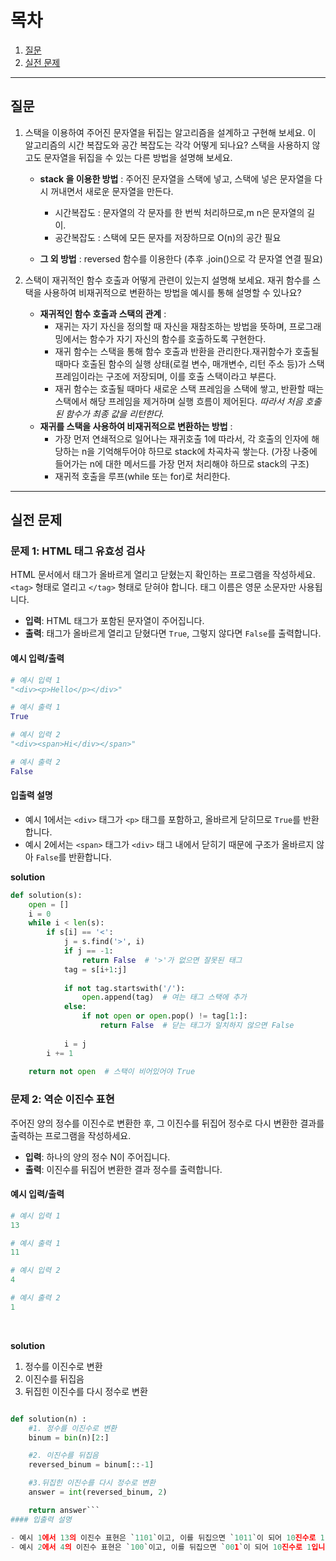 
# 목차

1. [질문](#질문)
2. [실전 문제](#실전-문제)

---

##  질문

1. 스택을 이용하여 주어진 문자열을 뒤집는 알고리즘을 설계하고 구현해 보세요. 이 알고리즘의 시간 복잡도와 공간 복잡도는 각각 어떻게 되나요? 스택을 사용하지 않고도 문자열을 뒤집을 수 있는 다른 방법을 설명해 보세요.

    - **stack 을 이용한 방법** : 
      주어진 문자열을 스택에 넣고, 스택에 넣은 문자열을 다시 꺼내면서 새로운 문자열을 만든다.
        - 시간복잡도 : 문자열의 각 문자를 한 번씩 처리하므로,m n은 문자열의 길이.
        - 공간복잡도 : 스택에 모든 문자를 저장하므로 O(n)의 공간 필요
      
    - **그 외 방법** : reversed 함수를 이용한다 (추후 .join()으로 각 문자열 연결 필요)


2. 스택이 재귀적인 함수 호출과 어떻게 관련이 있는지 설명해 보세요. 재귀 함수를 스택을 사용하여 비재귀적으로 변환하는 방법을 예시를 통해 설명할 수 있나요?<br>
   - **재귀적인 함수 호출과 스택의 관계** : 
     - 재귀는 자기 자신을 정의할 때 자신을 재참조하는 방법을 뜻하며, 프로그래밍에서는 함수가 자기 자신의 함수를 호출하도록 구현한다. 
     - 재귀 함수는 스택을 통해 함수 호출과 반환을 관리한다.재귀함수가 호출될 때마다 호출된 함수의 실행 상태(로컬 변수, 매개변수, 리턴 주소 등)가 스택 프레임이라는 구조에 저장되며, 이를 호출 스택이라고 부른다.
     - 재귀 함수는 호출될 때마다 새로운 스택 프레임을 스택에 쌓고, 반환할 때는 스택에서 해당 프레임을 제거하며 실행 흐름이 제어된다. _따라서 처음 호출된 함수가 최종 값을 리턴한다._
   - **재귀를 스택을 사용하여 비재귀적으로 변환하는 방법** : 
     - 가장 먼저 연쇄적으로 일어나는 재귀호출 1에 따라서, 각 호출의 인자에 해당하는 n을 기억해두어야 하므로 stack에 차곡차곡 쌓는다. (가장 나중에 들어가는 n에 대한 메서드를 가장 먼저 처리해야 하므로 stack의 구조)
     - 재귀적 호출을 루프(while 또는 for)로 처리한다.       

---

## 실전 문제

### 문제 1: HTML 태그 유효성 검사

HTML 문서에서 태그가 올바르게 열리고 닫혔는지 확인하는 프로그램을 작성하세요. `<tag>` 형태로 열리고 `</tag>` 형태로 닫혀야 합니다. 태그 이름은 영문 소문자만 사용됩니다.

- **입력**: HTML 태그가 포함된 문자열이 주어집니다.
- **출력**: 태그가 올바르게 열리고 닫혔다면 `True`, 그렇지 않다면 `False`를 출력합니다.

#### 예시 입력/출력

```python
# 예시 입력 1
"<div><p>Hello</p></div>"

# 예시 출력 1
True

# 예시 입력 2
"<div><span>Hi</div></span>"

# 예시 출력 2
False
```

#### 입출력 설명

- 예시 1에서는 `<div>` 태그가 `<p>` 태그를 포함하고, 올바르게 닫히므로 `True`를 반환합니다.
- 예시 2에서는 `<span>` 태그가 `<div>` 태그 내에서 닫히기 때문에 구조가 올바르지 않아 `False`를 반환합니다.

**solution**
```python
def solution(s):
    open = []
    i = 0
    while i < len(s):
        if s[i] == '<':
            j = s.find('>', i)
            if j == -1:
                return False  # '>'가 없으면 잘못된 태그
            tag = s[i+1:j]
            
            if not tag.startswith('/'):
                open.append(tag)  # 여는 태그 스택에 추가
            else:
                if not open or open.pop() != tag[1:]:
                    return False  # 닫는 태그가 일치하지 않으면 False
            
            i = j
        i += 1
    
    return not open  # 스택이 비어있어야 True
```
### 문제 2: 역순 이진수 표현

주어진 양의 정수를 이진수로 변환한 후, 그 이진수를 뒤집어 정수로 다시 변환한 결과를 출력하는 프로그램을 작성하세요.

- **입력**: 하나의 양의 정수 N이 주어집니다.
- **출력**: 이진수를 뒤집어 변환한 결과 정수를 출력합니다.

#### 예시 입력/출력

```python
# 예시 입력 1
13

# 예시 출력 1
11

# 예시 입력 2
4

# 예시 출력 2
1
```

<br>

**solution**
1. 정수를 이진수로 변환
2. 이진수를 뒤집음
3. 뒤집힌 이진수를 다시 정수로 변환
```python

def solution(n) :
    #1. 정수를 이진수로 변환
    binum = bin(n)[2:]

    #2. 이진수를 뒤집음
    reversed_binum = binum[::-1]

    #3.뒤집힌 이진수를 다시 정수로 변환
    answer = int(reversed_binum, 2)

    return answer```
#### 입출력 설명

- 예시 1에서 13의 이진수 표현은 `1101`이고, 이를 뒤집으면 `1011`이 되어 10진수로 11입니다.
- 예시 2에서 4의 이진수 표현은 `100`이고, 이를 뒤집으면 `001`이 되어 10진수로 1입니다.

